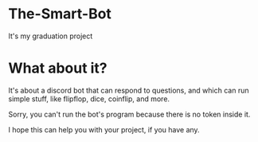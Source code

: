 # The-Smart-Bot
It's my graduation project

# What about it?
It's about a discord bot that can respond to questions, and which can run simple stuff, like flipflop, dice, coinflip, and more.

Sorry, you can't run the bot's program because there is no token inside it.

I hope this can help you with your project, if you have any.
